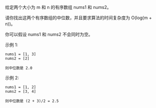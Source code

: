 给定两个大小为 m 和 n 的有序数组 nums1 和 nums2。

请你找出这两个有序数组的中位数，并且要求算法的时间复杂度为 O(log(m + n))。

你可以假设 nums1 和 nums2 不会同时为空。

示例 1:
```
nums1 = [1, 3]
nums2 = [2]

则中位数是 2.0
```

示例 2:
```
nums1 = [1, 2]
nums2 = [3, 4]

则中位数是 (2 + 3)/2 = 2.5
```